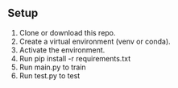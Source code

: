 ## Setup
1. Clone or download this repo.
2. Create a virtual environment (venv or conda).
3. Activate the environment.
4. Run pip install -r requirements.txt
5. Run main.py to train
6. Run test.py to test